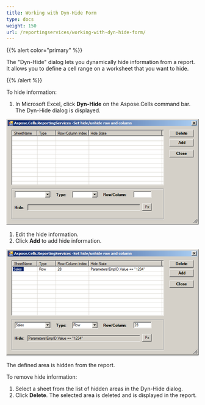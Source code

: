 ```yaml
---
title: Working with Dyn-Hide Form
type: docs
weight: 150
url: /reportingservices/working-with-dyn-hide-form/
---
```


{{% alert color="primary" %}} 

The "Dyn-Hide" dialog lets you dynamically hide information from a report. It allows you to define a cell range on a worksheet that you want to hide.

{{% /alert %}} 

To hide information:

1. In Microsoft Excel, click **Dyn-Hide** on the Aspose.Cells command bar.
   The Dyn-Hide dialog is displayed. 

![todo:image_alt_text](working-with-dyn-hide-form_1.png)




1. Edit the hide information.
1. Click **Add** to add hide information. 

![todo:image_alt_text](working-with-dyn-hide-form_2.png)



The defined area is hidden from the report.

To remove hide information:

1. Select a sheet from the list of hidden areas in the Dyn-Hide dialog.
1. Click **Delete**.
   The selected area is deleted and is displayed in the report.
